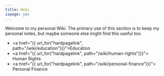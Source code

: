 ```yaml
---
title: Wiki
ispage: yes
...
```


Welcome to my personal Wiki. The primary use of this section is to keep my
personal notes, but maybe someone else might find this useful too.

<!--
Note for anyone reading the source-code: We need to link to the pages using this
strict syntax in order for the static site generator picking it up. We do this
on this index page so that other locations can just link to the page directly
without this special syntax.
-->
* <a href="{{ url_for("hardpagelink", path="/wiki/education")}}">Education</a>
* <a href="{{ url_for("hardpagelink", path="/wiki/human-rights")}}">
    Human Rights
  </a>
* <a href="{{ url_for("hardpagelink", path="/wiki/personal-finance")}}">
    Personal Finance
  </a>

